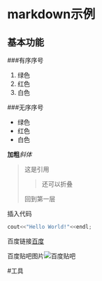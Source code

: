 ﻿markdown示例
============
基本功能
--------
###有序序号

1. 绿色
2. 红色
3. 白色

###无序序号
+ 绿色
+ 红色
+ 白色

**加粗***斜体*

>这是引用
>>还可以折叠
>
>回到第一层

插入代码 
```cpp
cout<<"Hello World!"<<endl;
```

百度链接[百度](http://www.baidu.com/)

百度贴吧图片![百度贴吧](http://img.baidu.com/img/post-jg.gif)

#工具
